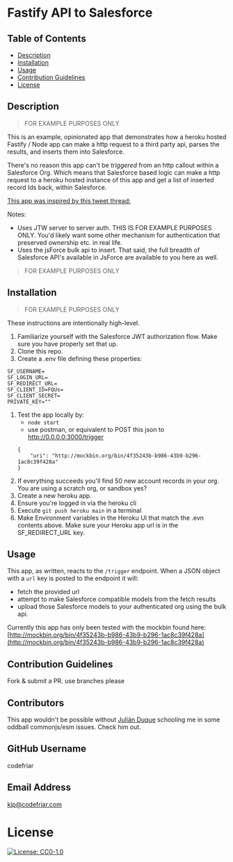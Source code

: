 # **Fastify API to Salesforce**

## Table of Contents

-   [Description](#description)
-   [Installation](#installation)
-   [Usage](#usage)
-   [Contribution Guidelines](#guidelines)
-   [License](#license)

## Description

> FOR EXAMPLE PURPOSES ONLY

This is an example, opinionated app that demonstrates how a heroku hosted Fastify / Node app can make a http request to a third party api, parses the results, and inserts them into Salesforce.

There's no reason this app can't be _triggered_ from an http callout within a Salesforce Org. Which means that Salesforce based logic can make a http request to a heroku hosted instance of this app and get a list of inserted record Ids back, within Salesforce.

[This app was inspired by this tweet thread:](https://twitter.com/patidarvikas92/status/1495723332263628800?s=21)

Notes:

-   Uses JTW server to server auth. THIS IS FOR EXAMPLE PURPOSES ONLY. You'd likely want some other mechanism for authentication that preserved ownership etc. in real life.
-   Uses the jsForce bulk api to insert. That said, the full breadth of Salesforce API's available in JsForce are available to you here as well.

> FOR EXAMPLE PURPOSES ONLY

## Installation

> FOR EXAMPLE PURPOSES ONLY

These instructions are intentionally high-level.

1. Familiarize yourself with the Salesforce JWT authorization flow. Make sure you have properly set that up.
1. Clone this repo.
1. Create a .env file defining these properties:

```
SF_USERNAME=
SF_LOGIN_URL=
SF_REDIRECT_URL=
SF_CLIENT_ID=FQUs=
SF_CLIENT_SECRET=
PRIVATE_KEY=""
```

1. Test the app locally by:
    - `node start`
    - use postman, or equivalent to POST this json to http://0.0.0.0:3000/trigger
    ```
    {
        "uri": "http://mockbin.org/bin/4f35243b-b986-43b9-b296-1ac8c39f428a"
    }
    ```
1. If everything succeeds you'll find 50 new account records in your org. You are using a scratch org, or sandbox yes?
1. Create a new heroku app.
1. Ensure you're logged in via the heroku cli
1. Execute `git push heroku main` in a terminal
1. Make Environment variables in the Heroku UI that match the .evn contents above. Make sure your Heroku app url is in the SF_REDIRECT_URL key.

## Usage

This app, as written, reacts to the `/trigger` endpoint. When a JSON object with a `url` key is posted to the endpoint it will:

-   fetch the provided url
-   attempt to make Salesforce compatible models from the fetch results
-   upload those Salesforce models to your authenticated org using the bulk api.

Currently this app has only been tested with the mockbin found here: [http://mockbin.org/bin/4f35243b-b986-43b9-b296-1ac8c39f428a](http://mockbin.org/bin/4f35243b-b986-43b9-b296-1ac8c39f428a)

## Contribution Guidelines

Fork & submit a PR. use branches please

## Contributors

This app wouldn't be possible without [Julián Duque](https://github.com/julianduque) schooling me in some oddball commonjs/esm issues. Check him out.

## GitHub Username

codefriar

## Email Address

kjp@codefriar.com

# License

[![License: CC0-1.0](https://img.shields.io/badge/CC0-Creative%20Commons%20Zero-Blue)](http://creativecommons.org/publicdomain/zero/1.0/)
